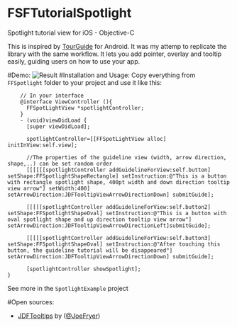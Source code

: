 # FSFTutorialSpotlight
Spotlight tutorial view for iOS - Objective-C

This is inspired by [TourGuide](https://github.com/worker8/TourGuide) for Android. It was my attemp to replicate the library with the same workflow. It lets you add pointer, overlay and tooltip easily, guiding users on how to use your app.

#Demo:
![Result](https://github.com/flysofast/FSFTutorialSpotlight/blob/master/FFSpotlightDemo.gif)
#Installation and Usage:
Copy everything from `FFSpotlight` folder to your project and use it like this:
``` objc
    // In your interface
    @interface ViewController (){
      FFSpotLightView *spotlightController;
    }
    - (void)viewDidLoad {
      [super viewDidLoad];

      spotlightController=[[FFSpotLightView alloc] initInView:self.view];

      //The properties of the guideline view (width, arrow direction, shape,..) can be set random order
      [[[[[[spotlightController addGuidelineForView:self.button] setShape:FFSpotlightShapeRectangle] setInstruction:@"This is a button with rectangle spotlight shape, 400pt width and down direction tooltip view arrow"] setWidth:400] setArrowDirection:JDFTooltipViewArrowDirectionDown] submitGuide];

      [[[[[spotlightController addGuidelineForView:self.button2] setShape:FFSpotlightShapeOval] setInstruction:@"This is a button with oval spotlight shape and up direction tooltip view arrow"] setArrowDirection:JDFTooltipViewArrowDirectionLeft]submitGuide];

      [[[[[spotlightController addGuidelineForView:self.button3] setShape:FFSpotlightShapeOval] setInstruction:@"After touching this button, the guideline tutorial will be disappeared"] setArrowDirection:JDFTooltipViewArrowDirectionDown] submitGuide];

      [spotlightController showSpotlight];
}

```
See more in the `SpotlightExample` project

#Open sources:
- [JDFTooltips](https://github.com/JoeFryer/JDFTooltips) by ([@JoeFryer](https://twitter.com/joefryer88))
